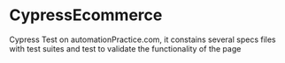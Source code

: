 # CypressEcommerce
Cypress Test on automationPractice.com, it constains several specs files with test suites and test to validate the functionality of the page
